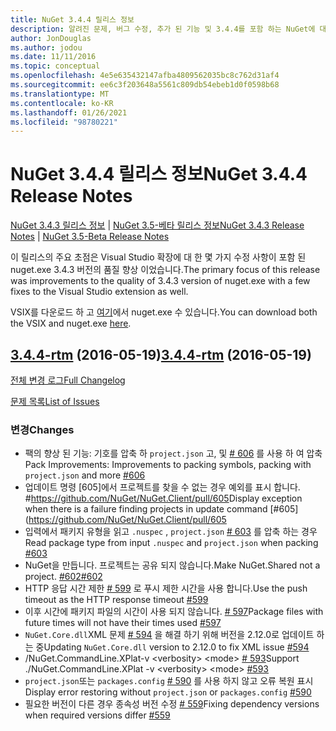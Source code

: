 ```yaml
---
title: NuGet 3.4.4 릴리스 정보
description: 알려진 문제, 버그 수정, 추가 된 기능 및 3.4.4를 포함 하는 NuGet에 대 한 릴리스 정보입니다.
author: JonDouglas
ms.author: jodou
ms.date: 11/11/2016
ms.topic: conceptual
ms.openlocfilehash: 4e5e635432147afba4809562035bc8c762d31af4
ms.sourcegitcommit: ee6c3f203648a5561c809db54ebeb1d0f0598b68
ms.translationtype: MT
ms.contentlocale: ko-KR
ms.lasthandoff: 01/26/2021
ms.locfileid: "98780221"
---
```

# <a name="nuget-344-release-notes"></a><span data-ttu-id="f9f15-103">NuGet 3.4.4 릴리스 정보</span><span class="sxs-lookup"><span data-stu-id="f9f15-103">NuGet 3.4.4 Release Notes</span></span>

<span data-ttu-id="f9f15-104">[NuGet 3.4.3 릴리스 정보](../release-notes/nuget-3.4.3.md)  |  [NuGet 3.5-베타 릴리스 정보](../release-notes/nuget-3.5-Beta.md)</span><span class="sxs-lookup"><span data-stu-id="f9f15-104">[NuGet 3.4.3 Release Notes](../release-notes/nuget-3.4.3.md) | [NuGet 3.5-Beta Release Notes](../release-notes/nuget-3.5-Beta.md)</span></span>

<span data-ttu-id="f9f15-105">이 릴리스의 주요 초점은 Visual Studio 확장에 대 한 몇 가지 수정 사항이 포함 된 nuget.exe 3.4.3 버전의 품질 향상 이었습니다.</span><span class="sxs-lookup"><span data-stu-id="f9f15-105">The primary focus of this release was improvements to the quality of 3.4.3 version of nuget.exe with a few fixes to the Visual Studio extension as well.</span></span>

<span data-ttu-id="f9f15-106">VSIX를 다운로드 하 고 [여기](https://dist.nuget.org/index.html)에서 nuget.exe 수 있습니다.</span><span class="sxs-lookup"><span data-stu-id="f9f15-106">You can download both the VSIX and nuget.exe [here](https://dist.nuget.org/index.html).</span></span>

## <a name="344-rtm-2016-05-19"></a><span data-ttu-id="f9f15-107">[3.4.4-rtm](https://github.com/NuGet/NuGet.Client/tree/3.4.4-rtm) (2016-05-19)</span><span class="sxs-lookup"><span data-stu-id="f9f15-107">[3.4.4-rtm](https://github.com/NuGet/NuGet.Client/tree/3.4.4-rtm) (2016-05-19)</span></span>

[<span data-ttu-id="f9f15-108">전체 변경 로그</span><span class="sxs-lookup"><span data-stu-id="f9f15-108">Full Changelog</span></span>](https://github.com/NuGet/NuGet.Client/compare/3.5.0-beta-final...3.4.4-rtm)

[<span data-ttu-id="f9f15-109">문제 목록</span><span class="sxs-lookup"><span data-stu-id="f9f15-109">List of Issues</span></span>](https://github.com/NuGet/Home/issues?q=is%3Aissue+milestone%3A3.4.4+is%3Aclosed)

### <a name="changes"></a><span data-ttu-id="f9f15-110">변경</span><span class="sxs-lookup"><span data-stu-id="f9f15-110">Changes</span></span>

- <span data-ttu-id="f9f15-111">팩의 향상 된 기능: 기호를 압축 하 `project.json` 고, 및 [ \# 606](https://github.com/NuGet/NuGet.Client/pull/606) 를 사용 하 여 압축</span><span class="sxs-lookup"><span data-stu-id="f9f15-111">Pack Improvements: Improvements to packing symbols, packing with `project.json` and more [\#606](https://github.com/NuGet/NuGet.Client/pull/606)</span></span>
- <span data-ttu-id="f9f15-112">업데이트 명령 [605]에서 프로젝트를 찾을 수 없는 경우 예외를 표시 합니다. \#https://github.com/NuGet/NuGet.Client/pull/605</span><span class="sxs-lookup"><span data-stu-id="f9f15-112">Display exception when there is a failure finding projects in update command [\#605](https://github.com/NuGet/NuGet.Client/pull/605</span></span>
- <span data-ttu-id="f9f15-113">입력에서 패키지 유형을 읽고 `.nuspec` , `project.json` [ \# 603](https://github.com/NuGet/NuGet.Client/pull/603) 를 압축 하는 경우</span><span class="sxs-lookup"><span data-stu-id="f9f15-113">Read package type from input `.nuspec` and `project.json` when packing [\#603](https://github.com/NuGet/NuGet.Client/pull/603)</span></span>
- <span data-ttu-id="f9f15-114">NuGet을 만듭니다. 프로젝트는 공유 되지 않습니다.</span><span class="sxs-lookup"><span data-stu-id="f9f15-114">Make NuGet.Shared not a project.</span></span> [<span data-ttu-id="f9f15-115">\#602</span><span class="sxs-lookup"><span data-stu-id="f9f15-115">\#602</span></span>](https://github.com/NuGet/NuGet.Client/pull/602)
- <span data-ttu-id="f9f15-116">HTTP 응답 시간 제한 [ \# 599](https://github.com/NuGet/NuGet.Client/pull/599) 로 푸시 제한 시간을 사용 합니다.</span><span class="sxs-lookup"><span data-stu-id="f9f15-116">Use the push timeout as the HTTP response timeout [\#599](https://github.com/NuGet/NuGet.Client/pull/599)</span></span>
- <span data-ttu-id="f9f15-117">이후 시간에 패키지 파일의 시간이 사용 되지 않습니다. [ \# 597](https://github.com/NuGet/NuGet.Client/pull/597)</span><span class="sxs-lookup"><span data-stu-id="f9f15-117">Package files with future times will not have their times used [\#597](https://github.com/NuGet/NuGet.Client/pull/597)</span></span>
- <span data-ttu-id="f9f15-118">`NuGet.Core.dll`XML 문제 [ \# 594](https://github.com/NuGet/NuGet.Client/pull/594) 을 해결 하기 위해 버전을 2.12.0로 업데이트 하는 중</span><span class="sxs-lookup"><span data-stu-id="f9f15-118">Updating `NuGet.Core.dll` version to 2.12.0 to fix XML issue [\#594](https://github.com/NuGet/NuGet.Client/pull/594)</span></span>
- <span data-ttu-id="f9f15-119">/NuGet.CommandLine.XPlat-v \<verbosity\> \<mode\> [ \# 593](https://github.com/NuGet/NuGet.Client/pull/593)</span><span class="sxs-lookup"><span data-stu-id="f9f15-119">Support ./NuGet.CommandLine.XPlat -v \<verbosity\> \<mode\> [\#593](https://github.com/NuGet/NuGet.Client/pull/593)</span></span>
- <span data-ttu-id="f9f15-120">`project.json`또는 `packages.config` [ \# 590](https://github.com/NuGet/NuGet.Client/pull/590) 를 사용 하지 않고 오류 복원 표시</span><span class="sxs-lookup"><span data-stu-id="f9f15-120">Display error restoring without `project.json` or `packages.config` [\#590](https://github.com/NuGet/NuGet.Client/pull/590)</span></span>
- <span data-ttu-id="f9f15-121">필요한 버전이 다른 경우 종속성 버전 수정 [ \# 559](https://github.com/NuGet/NuGet.Client/pull/559)</span><span class="sxs-lookup"><span data-stu-id="f9f15-121">Fixing dependency versions when required versions differ [\#559](https://github.com/NuGet/NuGet.Client/pull/559)</span></span>